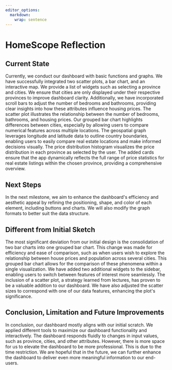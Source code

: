 ```yaml
---
editor_options: 
  markdown: 
    wrap: sentence
---
```


# HomeScope Reflection

## Current State

Currently, we conduct our dashboard with basic functions and graphs.
We have successfully integrated two scatter plots, a bar chart, and an interactive map.
We provide a list of widgets such as selecting a province and cities.
We ensure that cities are only displayed under their respective provinces to improve dashboard clarity.
Additionally, we have incorporated scroll bars to adjust the number of bedrooms and bathrooms, providing clear insights into how these attributes influence housing prices.
The scatter plot illustrates the relationship between the number of bedrooms, bathrooms, and housing prices.
Our grouped bar chart highlights differences between cities, especially by allowing users to compare numerical features across multiple locations.
The geospatial graph leverages longitude and latitude data to outline country boundaries, enabling users to easily compare real estate locations and make informed decisions visually.
The price distribution histogram visualizes the price distribution in each province as selected by the user. The added cards ensure that the app dynamically reflects the full range of price statistics for real estate listings within the chosen province, providing a comprehensive overview.

## Next Steps

In the next milestone, we aim to enhance the dashboard's efficiency and aesthetic appeal by refining the positioning, shape, and color of each element, including buttons and charts.
We will also modify the graph formats to better suit the data structure.

## Different from Initial Sketch

The most significant deviation from our initial design is the consolidation of two bar charts into one grouped bar chart.
This change was made for efficiency and ease of comparison, such as when users wish to explore the relationship between house prices and population across several cities.
This grouped bar chart allows for the comparison of these phenomena within a single visualization.
We have added two additional widgets to the sidebar, enabling users to switch between features of interest more seamlessly.
The inclusion of a scatter plot, a strategy learned from lectures, has proven to be a valuable addition to our dashboard.
We have also adjusted the scatter sizes to correspond with one of our data features, enhancing the plot's significance.

## Conclusion, Limitation and Future Improvements

In conclusion, our dashboard mostly aligns with our initial scratch.
We applied different tools to maximize our dashboard functionality and interactively.
The dashboard responds fluidly to changes in input values, such as province, cities, and other attributes.
However, there is more space for us to elevate the dashboard to be more professional.
This is due to the time restriction.
We are hopeful that in the future, we can further enhance the dashboard to deliver even more meaningful information to our end-users.
